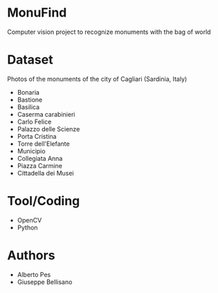 # MonuFind
Computer vision project to recognize monuments with the bag of world

# Dataset
Photos of the monuments of the city of Cagliari (Sardinia, Italy)
- Bonaria
- Bastione
- Basilica
- Caserma carabinieri
- Carlo Felice
- Palazzo delle Scienze
- Porta Cristina
- Torre dell'Elefante
- Municipio
- Collegiata Anna
- Piazza Carmine
- Cittadella dei Musei

# Tool/Coding
- OpenCV
- Python

# Authors
- Alberto Pes
- Giuseppe Bellisano
